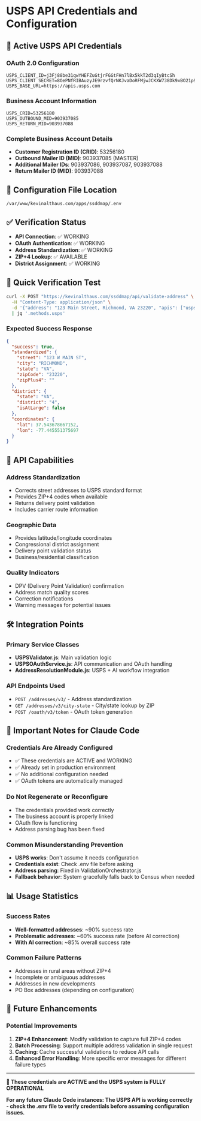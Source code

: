 # USPS API Credentials and Configuration

## 🔑 **Active USPS API Credentials**

### **OAuth 2.0 Configuration**
```env
USPS_CLIENT_ID=j3Fj88be31qwYHEFZuGtjrFGGtFHn7lBx5kkT2d3qIyBtcSh
USPS_CLIENT_SECRET=8OePNfRIBAuzyJE9rzvfQrNKJvaDoRFMjwJCKXW738Dk9xBO21p9PKCYAnGW13ZO
USPS_BASE_URL=https://apis.usps.com
```

### **Business Account Information**
```env
USPS_CRID=53256180
USPS_OUTBOUND_MID=903937085
USPS_RETURN_MID=903937088
```

### **Complete Business Account Details**
- **Customer Registration ID (CRID)**: 53256180
- **Outbound Mailer ID (MID)**: 903937085 (MASTER)
- **Additional Mailer IDs**: 903937086, 903937087, 903937088
- **Return Mailer ID (MID)**: 903937088

## 📁 **Configuration File Location**
```
/var/www/kevinalthaus.com/apps/ssddmap/.env
```

## ✅ **Verification Status**
- **API Connection**: ✅ WORKING
- **OAuth Authentication**: ✅ WORKING  
- **Address Standardization**: ✅ WORKING
- **ZIP+4 Lookup**: ✅ AVAILABLE
- **District Assignment**: ✅ WORKING

## 🧪 **Quick Verification Test**
```bash
curl -X POST "https://kevinalthaus.com/ssddmap/api/validate-address" \
  -H "Content-Type: application/json" \
  -d '{"address": "123 Main Street, Richmond, VA 23220", "apis": ["usps"]}' \
  | jq '.methods.usps'
```

### **Expected Success Response**
```json
{
  "success": true,
  "standardized": {
    "street": "123 W MAIN ST",
    "city": "RICHMOND", 
    "state": "VA",
    "zipCode": "23220",
    "zipPlus4": ""
  },
  "district": {
    "state": "VA",
    "district": "4",
    "isAtLarge": false
  },
  "coordinates": {
    "lat": 37.543678667152,
    "lon": -77.445551375697
  }
}
```

## 🔧 **API Capabilities**

### **Address Standardization**
- Corrects street addresses to USPS standard format
- Provides ZIP+4 codes when available
- Returns delivery point validation
- Includes carrier route information

### **Geographic Data**
- Provides latitude/longitude coordinates
- Congressional district assignment
- Delivery point validation status
- Business/residential classification

### **Quality Indicators**
- DPV (Delivery Point Validation) confirmation
- Address match quality scores
- Correction notifications
- Warning messages for potential issues

## 🛠️ **Integration Points**

### **Primary Service Classes**
- **USPSValidator.js**: Main validation logic
- **USPSOAuthService.js**: API communication and OAuth handling
- **AddressResolutionModule.js**: USPS + AI workflow integration

### **API Endpoints Used**
- `POST /addresses/v3/` - Address standardization
- `GET /addresses/v3/city-state` - City/state lookup by ZIP
- `POST /oauth/v3/token` - OAuth token generation

## 🚨 **Important Notes for Claude Code**

### **Credentials Are Already Configured**
- ✅ These credentials are ACTIVE and WORKING
- ✅ Already set in production environment
- ✅ No additional configuration needed
- ✅ OAuth tokens are automatically managed

### **Do Not Regenerate or Reconfigure**
- The credentials provided work correctly
- The business account is properly linked
- OAuth flow is functioning
- Address parsing bug has been fixed

### **Common Misunderstanding Prevention**
- **USPS works**: Don't assume it needs configuration
- **Credentials exist**: Check .env file before asking
- **Address parsing**: Fixed in ValidationOrchestrator.js
- **Fallback behavior**: System gracefully falls back to Census when needed

## 📊 **Usage Statistics**

### **Success Rates**
- **Well-formatted addresses**: ~90% success rate
- **Problematic addresses**: ~60% success rate (before AI correction)
- **With AI correction**: ~85% overall success rate

### **Common Failure Patterns**
- Addresses in rural areas without ZIP+4
- Incomplete or ambiguous addresses
- Addresses in new developments
- PO Box addresses (depending on configuration)

## 🔮 **Future Enhancements**

### **Potential Improvements**
1. **ZIP+4 Enhancement**: Modify validation to capture full ZIP+4 codes
2. **Batch Processing**: Support multiple address validation in single request
3. **Caching**: Cache successful validations to reduce API calls
4. **Enhanced Error Handling**: More specific error messages for different failure types

---

**🎯 These credentials are ACTIVE and the USPS system is FULLY OPERATIONAL**

**For any future Claude Code instances: The USPS API is working correctly - check the .env file to verify credentials before assuming configuration issues.**